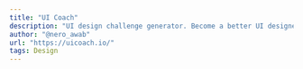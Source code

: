 ```yaml
---
title: "UI Coach"
description: "UI design challenge generator. Become a better UI designer at your own pace."
author: "@nero_awab"
url: "https://uicoach.io/"
tags: Design
---
```

